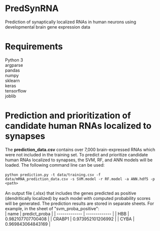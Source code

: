 # PredSynRNA
Prediction of synaptically localized RNAs in human neurons using developmental brain gene expression data<br />
# Requirements
Python 3<br />
argparse<br />
pandas<br />
numpy<br />
sklearn<br />
keras<br />
tensorflow<br />
joblib<br />
# Prediction and prioritization of candidate human RNAs localized to synapses
The **prediction_data.csv** contains over 7,000 brain-expressed RNAs which were not included in the training set. To predict and prioritize candidate human RNAs localized to synapses, the SVM, RF, and ANN models will be loaded. The following command line can be used:<br /><br />
`python prediction.py -t data/training.csv -f data/mRNA_prediction_data.csv -s SVM.model -r RF.model -a ANN.hdf5 -p <path>`<br /><br />
An output file (.xlsx) that includes the genes predicted as positive (dendritically localized) by each model with computed probability scores will be generated. The prediction results are stored in separate sheets. For example, in the sheet of "svm_proba_positive":<br />
| name  | predict_proba |
| ------------- | ------------- |
| HBB  | 0.982107707700408  |
| CRABP1  | 0.973952101206992  |
| CYBA  | 0.969843064843169  |
